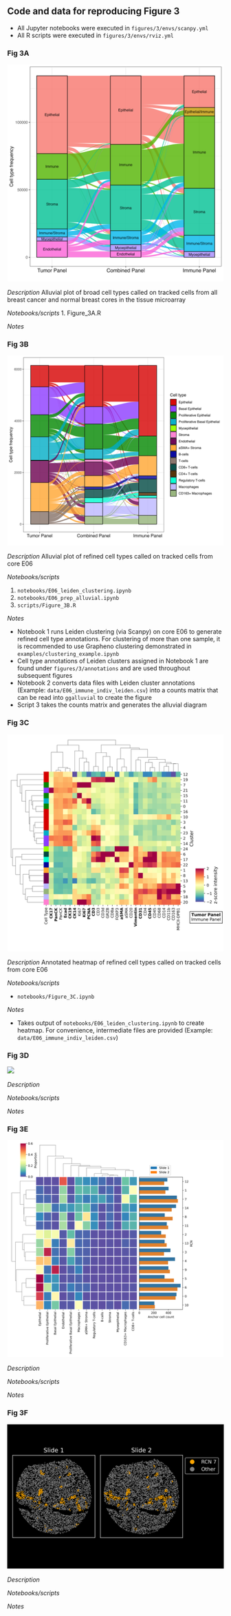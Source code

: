 ## Code and data for reproducing Figure 3 

- All Jupyter notebooks were executed in `figures/3/envs/scanpy.yml`
- All R scripts were executed in `figures/3/envs/rviz.yml`

### Fig 3A

![](images/Figure_3A.png)

*Description*
Alluvial plot of broad cell types called on tracked cells from all breast cancer and normal breast cores in the tissue microarray 

*Notebooks/scripts*
    1. Figure_3A.R

*Notes*

### Fig 3B

![](images/Figure_3B.png)

*Description*
Alluvial plot of refined cell types called on tracked cells from core E06 

*Notebooks/scripts*
1. `notebooks/E06_leiden_clustering.ipynb`
2. `notebooks/E06_prep_alluvial.ipynb`  
3. `scripts/Figure_3B.R`

*Notes*
- Notebook 1 runs Leiden clustering (via Scanpy) on core E06 to generate refined cell type annotations. For clustering of more than one sample, it is recommended to use Grapheno clustering demonstrated in `examples/clustering_example.ipynb`
- Cell type annotations of Leiden clusters assigned in Notebook 1 are found under `figures/3/annotations` and are used throughout subsequent figures 
- Notebook 2 converts data files with Leiden cluster annotations (Example: `data/E06_immune_indiv_leiden.csv`) into a counts matrix that can be read into `ggalluvial` to create the figure 
- Script 3 takes the counts matrix and generates the alluvial diagram 

### Fig 3C

![](images/Figure_3C.png)

*Description*
Annotated heatmap of refined cell types called on tracked cells from core E06 

*Notebooks/scripts*
- `notebooks/Figure_3C.ipynb`

*Notes*
- Takes output of `notebooks/E06_leiden_clustering.ipynb` to create heatmap. For convenience, intermediate files are provided (Example: `data/E06_immune_indiv_leiden.csv`)

### Fig 3D

![](images/Figure_3D.png)

*Description*

*Notebooks/scripts*

*Notes*

### Fig 3E

![](images/Figure_3E.png)

*Description*

*Notebooks/scripts*

*Notes*

### Fig 3F

![](images/Figure_3F.png)

*Description*

*Notebooks/scripts*

*Notes*
